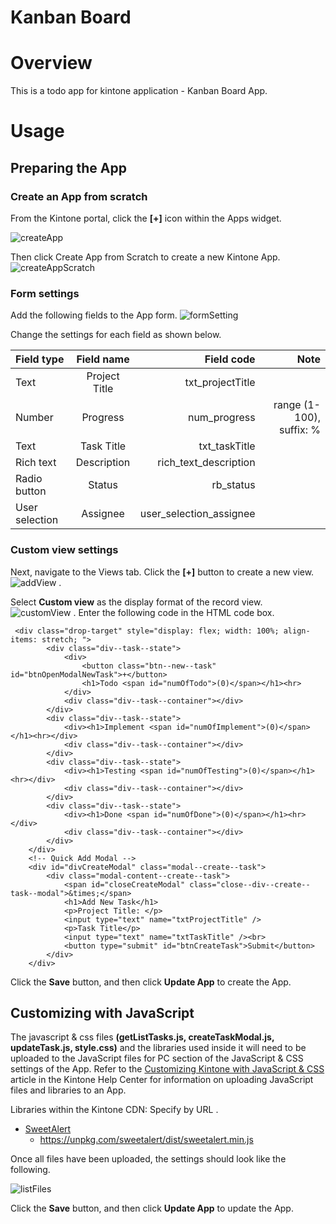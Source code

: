 # Kanban Board


# Overview
This is a todo app for kintone application - Kanban Board App.

# Usage

## Preparing the App
### Create an App from scratch

From the Kintone portal, click the **[+]** icon within the Apps widget.

![createApp](./screenshot/createApp.png)

Then click Create App from Scratch to create a new Kintone App.
![createAppScratch](./screenshot/createAppScratch.png)


### Form settings
Add the following fields to the App form.
![formSetting](./screenshot/formSetting.png)   
   
Change the settings for each field as shown below.  
  

| Field type      |     Field name      |    Field code     |Note|
| :---        |    :----:   |          ---: |  ---: |
| Text      | Project Title       | txt_projectTitle   |
| Number   | Progress        | num_progress      | range (1-100), suffix: %
|Text | Task Title | txt_taskTitle|
|Rich text| Description | rich_text_description|
|Radio button| Status| rb_status|
|User selection|Assignee | user_selection_assignee 

### Custom view settings

Next, navigate to the Views tab. Click the **[+]** button to create a new view.  
![addView](./screenshot/addView.png) . 
  
Select **Custom view** as the display format of the record view.  
![customView](./screenshot/customView.png) . 
Enter the following code in the HTML code box.  

```
 <div class="drop-target" style="display: flex; width: 100%; align-items: stretch; ">
        <div class="div--task--state">
            <div>
                <button class="btn--new--task" id="btnOpenModalNewTask">+</button>
                <h1>Todo <span id="numOfTodo">(0)</span></h1><hr>
            </div>
            <div class="div--task--container"></div>
        </div>
        <div class="div--task--state">
            <div><h1>Implement <span id="numOfImplement">(0)</span></h1><hr></div>
            <div class="div--task--container"></div>
        </div>
        <div class="div--task--state">
            <div><h1>Testing <span id="numOfTesting">(0)</span></h1><hr></div>
            <div class="div--task--container"></div>
        </div>
        <div class="div--task--state">
            <div><h1>Done <span id="numOfDone">(0)</span></h1><hr></div>
            <div class="div--task--container"></div>
        </div>
    </div>
    <!-- Quick Add Modal -->
    <div id="divCreateModal" class="modal--create--task">
        <div class="modal-content--create--task">
            <span id="closeCreateModal" class="close--div--create--task--modal">&times;</span>
            <h1>Add New Task</h1>
            <p>Project Title: </p>
            <input type="text" name="txtProjectTitle" />
            <p>Task Title</p>
            <input type="text" name="txtTaskTitle" /><br>
            <button type="submit" id="btnCreateTask">Submit</button>
        </div>
    </div>
```

Click the **Save** button, and then click **Update App** to create the App.


## Customizing with JavaScript

The javascript & css files **(getListTasks.js, createTaskModal.js, updateTask.js, style.css)** and the libraries used inside it will need to be uploaded to the JavaScript files for PC section of the JavaScript & CSS settings of the App. Refer to the [Customizing Kintone with JavaScript & CSS](https://get.kintone.help/hc/en-us/articles/115001237528-Customizing-Kintone-with-JavaScript-CSS#App) article in the Kintone Help Center for information on uploading JavaScript files and libraries to an App.

Libraries within the Kintone CDN: Specify by URL . 
- [SweetAlert](https://sweetalert.js.org/guides/)
	- https://unpkg.com/sweetalert/dist/sweetalert.min.js

Once all files have been uploaded, the settings should look like the following.  
 
![listFiles](./screenshot/listFiles.png)

Click the **Save** button, and then click **Update App** to update the App.
